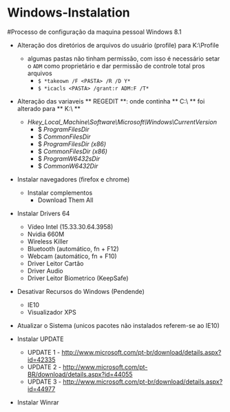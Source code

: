Windows-Instalation
===================

#Processo de configuração da maquina pessoal Windows 8.1

- Alteração dos diretórios de arquivos do usuário (profile) para K:\Profile
    * algumas pastas não tinham permissão, com isso é necessário setar o `ADM` como proprietário e dar permissão de controle total pros arquivos
        * `$ *takeown /F <PASTA> /R /D Y*`
        * `$ *icacls <PASTA> /grant:r ADM:F /T*`

- Alteração das variaveis ** REGEDIT **: onde continha ** C:\ ** foi alterado para ** K:\ **

    * *Hkey_Local_Machine\Software\Microsoft\Windows\CurrentVersion*
        * $ *ProgramFilesDir*
        * $ *CommonFilesDir*
        * $ *ProgramFilesDir (x86)*
        * $ *CommonFilesDir (x86)*
        * $ *ProgramW6432sDir*
        * $ *CommonW6432Dir*

- Instalar navegadores (firefox e chrome)

    * Instalar complementos
        * Download Them All
        
- Instalar Drivers 64
    * Vídeo Intel (15.33.30.64.3958)
    * Nvidia 660M
    * Wireless Killer
    * Bluetooth (automático, fn + F12)
    * Webcam (automático, fn + F10)
    * Driver Leitor Cartão
    * Driver Audio
    * Driver Leitor Biometrico (KeepSafe)
    
- Desativar Recursos do Windows (Pendende)
   * IE10
   * Visualizador XPS
 
- Atualizar o Sistema (unicos pacotes não instalados referem-se ao IE10)

- Instalar UPDATE
   * UPDATE 1 - http://www.microsoft.com/pt-br/download/details.aspx?id=42335
   * UPDATE 2 - http://www.microsoft.com/pt-BR/download/details.aspx?id=44055
   * UPDATE 3 - http://www.microsoft.com/pt-br/download/details.aspx?id=44977

- Instalar Winrar


    

  
